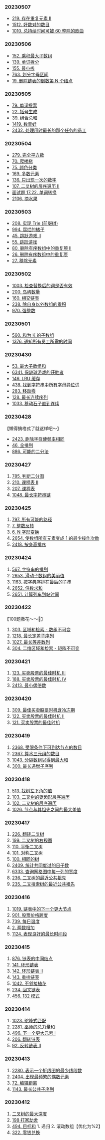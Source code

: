 ### 20230507
* [219. 存在重复元素 II](https://leetcode.cn/problems/contains-duplicate-ii/)
* [1512. 好数对的数目](https://leetcode.cn/problems/number-of-good-pairs/)
* [1010. 总持续时间可被 60 整除的歌曲](https://leetcode.cn/problems/pairs-of-songs-with-total-durations-divisible-by-60/)

### 20230506
* [152. 乘积最大子数组](https://leetcode.cn/problems/maximum-product-subarray/)
* [139. 单词拆分](https://leetcode.cn/problems/word-break/)
* [155. 最小栈](https://leetcode.cn/problems/min-stack/)
* [763. 划分字母区间](https://leetcode.cn/problems/partition-labels/)
* [19. 删除链表的倒数第 N 个结点](https://leetcode.cn/problems/remove-nth-node-from-end-of-list/)

### 20230505
* [79. 单词搜索](https://leetcode.cn/problems/word-search/)
* [22. 括号生成](https://leetcode.cn/problems/generate-parentheses/)
* [39. 组合总和](https://leetcode.cn/problems/combination-sum/)
* [1419. 数青蛙](https://leetcode.cn/problems/minimum-number-of-frogs-croaking/)
* [2432. 处理用时最长的那个任务的员工](https://leetcode.cn/problems/the-employee-that-worked-on-the-longest-task/)

### 20230504
* [279. 完全平方数](https://leetcode.cn/problems/perfect-squares/)
* [70. 爬楼梯](https://leetcode.cn/problems/climbing-stairs/)
* [75. 颜色分类](https://leetcode.cn/problems/sort-colors/)
* [169. 多数元素](https://leetcode.cn/problems/majority-element/)
* [136. 只出现一次的数字](https://leetcode.cn/problems/single-number/)
* [107. 二叉树的层序遍历 II](https://leetcode.cn/problems/binary-tree-level-order-traversal-ii/)
* [面试题 17.22. 单词转换](https://leetcode.cn/problems/word-transformer-lcci/)
* [2106. 摘水果](https://leetcode.cn/problems/maximum-fruits-harvested-after-at-most-k-steps/)

### 20230503
* [208. 实现 Trie (前缀树)](https://leetcode.cn/problems/implement-trie-prefix-tree/)
* [994. 腐烂的橘子](https://leetcode.cn/problems/rotting-oranges/)
* [45. 跳跃游戏 II](https://leetcode.cn/problems/jump-game-ii/)
* [55. 跳跃游戏](https://leetcode.cn/problems/jump-game/)
* [80. 删除有序数组中的重复项 II](https://leetcode.cn/problems/remove-duplicates-from-sorted-array-ii/)
* [26. 删除有序数组中的重复项](https://leetcode.cn/problems/remove-duplicates-from-sorted-array/)
* [27. 移除元素](https://leetcode.cn/problems/remove-element/)

### 20230502
* [1003. 检查替换后的词是否有效]()
* [200. 岛屿数量]()
* [160. 相交链表]()
* [238. 除自身以外数组的乘积]()
* [970. 强整数]()

### 20230501
* [560. 和为 K 的子数组]()
* [1376. 通知所有员工所需的时间]()

### 20230430
* [53. 最大子数组和]()
* [6341. 保龄球游戏的获胜者]()
* [146. LRU 缓存]()
* [438. 找到字符串中所有字母异位词]()
* [283. 移动零]()
* [128. 最长连续序列]()
* [1033. 移动石子直到连续]()

### 20230428
【懒得搞格式了就这样吧～】
* [2423. 删除字符使频率相同]()
* [46. 全排列]()
* [886. 可能的二分法]()

### 20230427
1. [785. 判断二分图](https://leetcode.cn/problems/is-graph-bipartite/)
2. [210. 课程表 II](https://leetcode.cn/problems/course-schedule-ii/)
3. [207. 课程表](https://leetcode.cn/problems/course-schedule/)
4. [1048. 最长字符串链](https://leetcode.cn/problems/longest-string-chain/)

### 20230425
1. [797. 所有可能的路径](https://leetcode.cn/problems/all-paths-from-source-to-target/)
2. [7. 整数反转](https://leetcode.cn/problems/reverse-integer/)
3. [6. N 字形变换](https://leetcode.cn/problems/zigzag-conversion/)
4. [2654. 使数组所有元素变成 1 的最少操作次数](https://leetcode.cn/problems/minimum-number-of-operations-to-make-all-array-elements-equal-to-1/)
5. [2418. 按身高排序](https://leetcode.cn/problems/sort-the-people/)

### 20230424
1. [567. 字符串的排列](https://leetcode.cn/problems/permutation-in-string/)
2. [2653. 滑动子数组的美丽值](https://leetcode.cn/problems/sliding-subarray-beauty/)
3. [1163. 按字典序排在最后的子串](https://leetcode.cn/problems/last-substring-in-lexicographical-order/)
4. [2652. 倍数求和](https://leetcode.cn/problems/sum-multiples/)
5. [2651. 计算列车到站时间](https://leetcode.cn/problems/calculate-delayed-arrival-time/)

### 20230422
【100题撒花～～🎉】
1. [303. 区域和检索 - 数组不可变](https://leetcode.cn/problems/range-sum-query-immutable/)
2. [1218. 最长定差子序列](https://leetcode.cn/problems/longest-arithmetic-subsequence-of-given-difference/)
3. [1027. 最长等差数列](https://leetcode.cn/problems/longest-arithmetic-subsequence/)
4. [304. 二维区域和检索 - 矩阵不可变](https://leetcode.cn/problems/range-sum-query-2d-immutable/)

### 20230421
1. [123. 买卖股票的最佳时机 III](https://leetcode.cn/problems/best-time-to-buy-and-sell-stock-iii/)
2. [188. 买卖股票的最佳时机 IV](https://leetcode.cn/problems/best-time-to-buy-and-sell-stock-iv/)
3. [2413. 最小偶倍数](https://leetcode.cn/problems/smallest-even-multiple/)

### 20230420
1. [309. 最佳买卖股票时机含冷冻期](https://leetcode.cn/problems/best-time-to-buy-and-sell-stock-with-cooldown/)
2. [122. 买卖股票的最佳时机 II](https://leetcode.cn/problems/best-time-to-buy-and-sell-stock-ii/)
3. [121. 买卖股票的最佳时机](https://leetcode.cn/problems/best-time-to-buy-and-sell-stock/)

### 20230419
1. [2368. 受限条件下可到达节点的数目](https://leetcode.cn/problems/reachable-nodes-with-restrictions/)
2. [2367. 算术三元组的数目](https://leetcode.cn/problems/number-of-arithmetic-triplets/)
3. [1043. 分隔数组以得到最大和](https://leetcode.cn/problems/partition-array-for-maximum-sum/)
4. [300. 最长递增子序列](https://leetcode.cn/problems/longest-increasing-subsequence/)

### 20230418
1. [513. 找树左下角的值](https://leetcode.cn/problems/find-bottom-left-tree-value/)
2. [103. 二叉树的锯齿形层序遍历](https://leetcode.cn/problems/binary-tree-zigzag-level-order-traversal/)
3. [102. 二叉树的层序遍历](https://leetcode.cn/problems/binary-tree-level-order-traversal/)
4. [1026. 节点与其祖先之间的最大差值](https://leetcode.cn/problems/maximum-difference-between-node-and-ancestor/)

### 20230417
1. [226. 翻转二叉树](https://leetcode.cn/problems/invert-binary-tree/)
2. [199. 二叉树的右视图](https://leetcode.cn/problems/binary-tree-right-side-view/)
3. [110. 平衡二叉树](https://leetcode.cn/problems/balanced-binary-tree/)
4. [101. 对称二叉树](https://leetcode.cn/problems/symmetric-tree/)
5. [100. 相同的树](https://leetcode.cn/problems/same-tree/)
6. [2409. 统计共同度过的日子数](https://leetcode.cn/problems/count-days-spent-together/)
7. [6333. 查询网格图中每一列的宽度](https://leetcode.cn/problems/find-the-width-of-columns-of-a-grid/)
8. [236. 二叉树的最近公共祖先](https://leetcode.cn/problems/lowest-common-ancestor-of-a-binary-tree/)
9. [235. 二叉搜索树的最近公共祖先](https://leetcode.cn/problems/lowest-common-ancestor-of-a-binary-search-tree/)

### 20230416
1. [1019. 链表中的下一个更大节点](https://leetcode.cn/problems/next-greater-node-in-linked-list/)
2. [901. 股票价格跨度](https://leetcode.cn/problems/online-stock-span/)
3. [739. 每日温度](https://leetcode.cn/problems/daily-temperatures/)
4. [2. 两数相加](https://leetcode.cn/problems/add-two-numbers/)
5. [1124. 表现良好的最长时间段](https://leetcode.cn/problems/longest-well-performing-interval/)

### 20230415
1. [876. 链表的中间结点](https://leetcode.cn/problems/middle-of-the-linked-list/)
2. [141. 环形链表](https://leetcode.cn/problems/linked-list-cycle/)
3. [142. 环形链表 II](https://leetcode.cn/problems/linked-list-cycle-ii/)
4. [143. 重排链表](https://leetcode.cn/problems/reorder-list/)
5. [1042. 不邻接植花](https://leetcode.cn/problems/flower-planting-with-no-adjacent/)
6. [234. 回文链表](https://leetcode.cn/problems/palindrome-linked-list/)
7. [456. 132 模式](https://leetcode.cn/problems/132-pattern/)


### 20230414
1. [1023. 驼峰式匹配](https://leetcode.cn/problems/camelcase-matching/)
2. [2281. 巫师的总力量和](https://leetcode.cn/problems/sum-of-total-strength-of-wizards/)
3. [496. 下一个更大元素 I](https://leetcode.cn/problems/next-greater-element-i/)
4. [206. 翻转链表](https://leetcode.cn/problems/reverse-linked-list/submissions/)
5. [92. 反转链表 II](https://leetcode.cn/problems/reverse-linked-list-ii/)


### 20230413
1. [2280. 表示一个折线图的最少线段数](https://leetcode.cn/problems/minimum-lines-to-represent-a-line-chart/)
2. [2404. 出现最频繁的偶数元素](https://leetcode.cn/problems/most-frequent-even-element/)
3. [72. 编辑距离](https://leetcode.cn/problems/edit-distance/)
4. [1143. 最长公共子序列](https://leetcode.cn/problems/longest-common-subsequence/)



### 20230412 
1. [二叉树的最大深度](https://leetcode.cn/problems/maximum-depth-of-binary-tree/)
2. [198 打家劫舍](https://leetcode.cn/problems/house-robber/)
3. [494. 目标和](https://leetcode.cn/problems/target-sum/) 1. 递归 2. 滚动数组【优化为%2】
4. [322. 零钱兑换 ](https://leetcode.cn/problems/coin-change/)